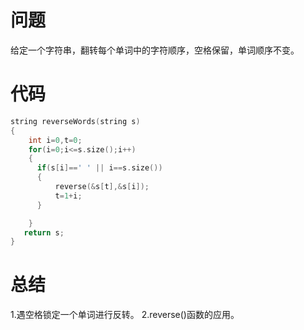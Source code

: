 # 问题
给定一个字符串，翻转每个单词中的字符顺序，空格保留，单词顺序不变。
# 代码
```c
string reverseWords(string s)
{
    int i=0,t=0;
    for(i=0;i<=s.size();i++)  
    {
      if(s[i]==' ' || i==s.size())
      {
          reverse(&s[t],&s[i]);
          t=1+i;
      }

    }
   return s;
}
```
# 总结
1.遇空格锁定一个单词进行反转。
2.reverse()函数的应用。

